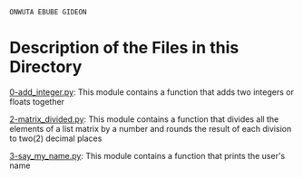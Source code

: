 ```
ONWUTA EBUBE GIDEON
```

# Description of the Files in this Directory

[0-add_integer.py](./0-add_integer.py): This module contains a function that adds two integers or floats together



[2-matrix_divided.py](./2-matrix_divided.py): This module contains a function that divides all the elements of a list matrix by a number and rounds the result of each division to two(2) decimal places



[3-say_my_name.py](./3-say_my_name.py): This module contains a function that prints the user's name
